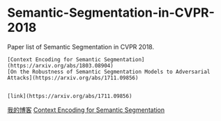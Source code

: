 # Semantic-Segmentation-in-CVPR-2018

Paper list of Semantic Segmentation in CVPR 2018.

```
[Context Encoding for Semantic Segmentation](https://arxiv.org/abs/1803.08904)
[On the Robustness of Semantic Segmentation Models to Adversarial Attacks](https://arxiv.org/abs/1711.09856)


[link](https://arxiv.org/abs/1711.09856)
```
[我的博客](http://blog.csdn.net/guodongxiaren) 
[Context Encoding for Semantic Segmentation](https://arxiv.org/abs/1803.08904)
